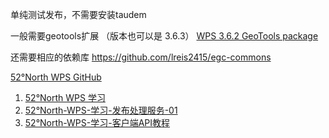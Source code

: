 单纯测试发布，不需要安装taudem

 一般需要geotools扩展 （版本也可以是 3.6.3）
 [WPS 3.6.2 GeoTools package](https://52north.org/delivery/releases/wps/3.6.2/wps-3.6.2-geotools-package.zip)
 
还需要相应的依赖库 
https://github.com/lreis2415/egc-commons



[52°North WPS GitHub](https://github.com/52North/WPS)

1. [52°North WPS 学习](https://houzw.github.io/2017/04/11/52%C2%B0North-WPS-%E5%AD%A6%E4%B9%A0/)
2. [52°North-WPS-学习-发布处理服务-01](https://houzw.github.io/2017/08/21/52%C2%B0North-WPS-%E5%AD%A6%E4%B9%A0-%E5%8F%91%E5%B8%83%E5%A4%84%E7%90%86%E6%9C%8D%E5%8A%A1-01/)
3. [52°North-WPS-学习-客户端API教程](https://houzw.github.io/2017/08/20/52%C2%B0North-WPS-%E5%AD%A6%E4%B9%A0-%E5%AE%A2%E6%88%B7%E7%AB%AFAPI%E6%95%99%E7%A8%8B/)

